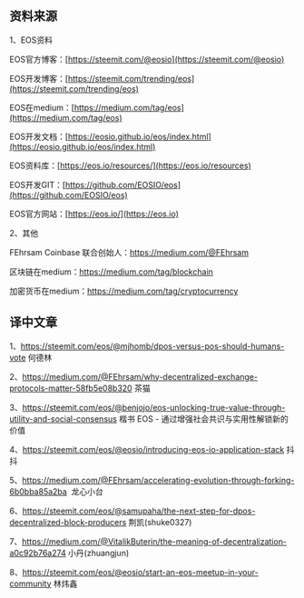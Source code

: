 资料来源
-------------------------------
1、EOS资料 

EOS官方博客：[https://steemit.com/@eosio](https://steemit.com/@eosio)    

EOS开发博客：[https://steemit.com/trending/eos](https://steemit.com/trending/eos)

EOS在medium：[https://medium.com/tag/eos](https://medium.com/tag/eos)

EOS开发文档：[https://eosio.github.io/eos/index.html](https://eosio.github.io/eos/index.html)

EOS资料库：[https://eos.io/resources/](https://eos.io/resources)

EOS开发GIT：[https://github.com/EOSIO/eos](https://github.com/EOSIO/eos)

EOS官方网站：[https://eos.io/](https://eos.io)

2、其他

FEhrsam Coinbase 联合创始人：https://medium.com/@FEhrsam

区块链在medium：https://medium.com/tag/blockchain

加密货币在medium：https://medium.com/tag/cryptocurrency

译中文章
-------------------------------
1、https://steemit.com/eos/@mjhomb/dpos-versus-pos-should-humans-vote 何德林

2、https://medium.com/@FEhrsam/why-decentralized-exchange-protocols-matter-58fb5e08b320  茶猫

3、https://steemit.com/eos/@benjojo/eos-unlocking-true-value-through-utility-and-social-consensus 楷书
EOS - 通过增强社会共识与实用性解锁新的价值  

4、https://steemit.com/eos/@eosio/introducing-eos-io-application-stack 抖抖

5、https://medium.com/@FEhrsam/accelerating-evolution-through-forking-6b0bba85a2ba  龙心小台

6、https://steemit.com/eos/@samupaha/the-next-step-for-dpos-decentralized-block-producers 荆凯(shuke0327)

7、https://medium.com/@VitalikButerin/the-meaning-of-decentralization-a0c92b76a274 小丹(zhuangjun)

8、https://steemit.com/eos/@eosio/start-an-eos-meetup-in-your-community 林炜鑫
